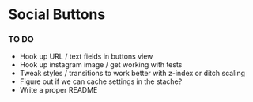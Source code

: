 # Social Buttons

### TO DO
- Hook up URL / text fields in buttons view
- Hook up instagram image / get working with tests
- Tweak styles / transitions to work better with z-index or ditch scaling
- Figure out if we can cache settings in the stache?
- Write a proper README 

